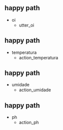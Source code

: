 ## happy path
* oi
  - utter_oi

## happy path
* temperatura
  - action_temperatura

## happy path
* umidade
  - action_umidade

## happy path
* ph
  - action_ph




